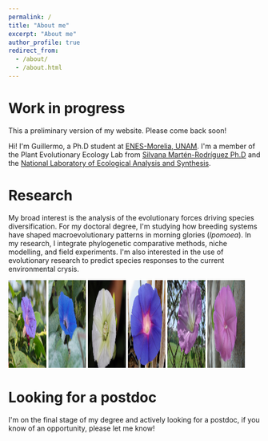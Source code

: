 ```yaml
---
permalink: /
title: "About me"
excerpt: "About me"
author_profile: true
redirect_from: 
  - /about/
  - /about.html
---
```


Work in progress
======
This a  preliminary version of my website. Please  come back soon!

Hi! I'm Guillermo, a Ph.D student at [ENES-Morelia, UNAM](http://www.enesmorelia.unam.mx/). I'm a member of the Plant Evolutionary Ecology Lab from [Silvana Martén-Rodríguez Ph.D](https://scholar.google.es/citations?user=8-U0ygsAAAAJ&hl) and the [National Laboratory of Ecological Analysis and Synthesis](http://www.lanase.unam.mx/). 

Research
======

My broad interest is the analysis of the evolutionary forces driving species diversification. For my doctoral degree, I'm studying how breeding systems have shaped macroevolutionary patterns in morning glories (<i>Ipomoea</i>). In my research, I integrate phylogenetic comparative methods, niche modelling, and field experiments. I'm also interested in the use of evolutionary research to predict species responses to the current environmental crysis.

<img src="/images/Ipomoea_indica.jpeg" height="175px" width="15%">
<img src="/images/Ipomoea_hederacea.jpeg" height="175px" width="15%">
<img src="/images/Ipomoea_santillanii.jpeg" height="175px" width="15%">
<img src="/images/Ipomoea_decasperma.jpeg" height="175px" width="15%">
<img src="/images/Ipomoea_orizabensis_novogaliciana.jpeg" height="175px" width="15%">
<img src="/images/Ipomoea_dumosa.jpeg" height="175px" width="15%">

Looking for a postdoc
======
I'm on the final stage of my degree and actively looking for a postdoc, if you know of an opportunity, please let me know!
